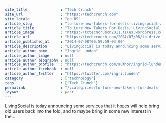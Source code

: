 ```yaml
---
site_title               : "Tech Crunch"
site_url                 : "https://techcrunch.com"
site_locale              : "en_US"
article_slug             : "to-lure-new-takers-for-deals-livingsocial-adds-personalized-emails-daily-gem-specials"
article_title            : "To Lure New Takers For Deals, LivingSocial Adds Personalized Emails, “Daily Gem” Specials"
article_image            : "https://tctechcrunch2011.files.wordpress.com/2014/07/screen-shot-2014-07-08-at-15-17-27.png?w=764&h=400&crop=1"
article_url              : "https://techcrunch.com/2014/07/08/to-drive-new-takers-for-deals-livingsocial-adds-personalized-emails-daily-gem-specials/"
article_published_at     : "2014-07-08T06:59:59-03:00"
article_description      : "LivingSocial is today announcing some services that it hopes will help bring old users back into the fold, and to maybe bring in some new interest in the..."
article_author_name      : "Ingrid Lunden"
article_author_image     : null
article_author_biography : null
article_author_profile   : "https://techcrunch.com/author/ingrid-lunden/"
article_author_facebook  : null
article_author_twitter   : "https://twitter.com/ingridlunden"
category                 : ['technology']
tags                     : ['Tech Crunch']
permalink                : "/:categories/to-lure-new-takers-for-deals-livingsocial-adds-personalized-emails-daily-gem-specials/"
layout                   : post
---
```


LivingSocial is today announcing some services that it hopes will help bring old users back into the fold, and to maybe bring in some new interest in the...
